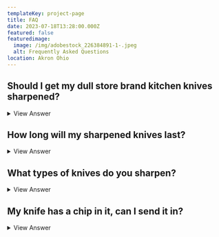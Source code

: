 ```yaml
---
templateKey: project-page
title: FAQ
date: 2023-07-18T13:28:00.000Z
featured: false
featuredimage:
  image: /img/adobestock_226384891-1-.jpeg
  alt: Frequently Asked Questions
location: Akron Ohio
---
```

## Should I get my dull store brand kitchen knives sharpened?

<details>
<summary>View Answer</summary>
Yes! Even your store or no named brand knives deserve a good sharpening. Just because these knives were more cost-effective than purchasing more expensive knives they are still typically made with quality steel.
</details>

## How long will my sharpened knives last?

<details>
<summary>View Answer</summary>
It is recommended that you have your kitchen knives sharpened every six months if not more depending on usage. To get your knives in tip-top shape we recommend honing knives before use, always handwashing and drying your knives, and placing them directly into your knife block.
</details>

## What types of knives do you sharpen?

<details>
<summary>View Answer</summary>
We sharpen the following knives:
- Household kitchen knives including serrated like bread and steak knives. 
- We also sharpen chef knives, paring knives, boning knives, and larger knives including meat cleavers.
- Outdoor knives including hunting and pocket knives
- Household kitchen scissors, fabric scissors, larger scissors over 5”.

We Don’t Sharpen:
- Ceramic Knives
- Pink scissors or shears
- Micro-Seriation  knives
- Gardening tools (including saw blades, pruners, etc.)

Still not sure if we sharpen your type of knife? Send a picture to us at info@knifely.com.
</details>

## My knife has a chip in it, can I send it in?

<details>
<summary>View Answer</summary>
Yes! Here at Knifely, our expert knife sharpeners are able to grind out nicks and chips at an additional fee starting at $5 as this is not a standard service included with your knife sharpening package. We will contact you via the email address provided regarding additional charges.

Please if you have any questions regarding the knives you are sending in contact us at info@knifely.com.
</details>
